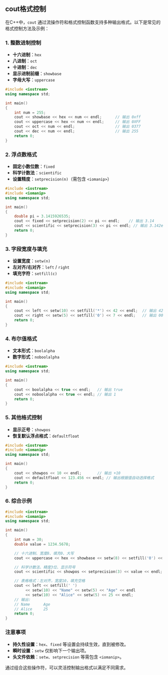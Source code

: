 ## cout格式控制

在C++中，`cout` 通过流操作符和格式控制函数支持多种输出格式。以下是常见的格式控制方法及示例：

### 1. 整数进制控制

- **十六进制**：`hex`
- **八进制**：`oct`
- **十进制**：`dec`
- **显示进制前缀**：`showbase`
- **字母大写**：`uppercase`

```cpp
#include <iostream>
using namespace std;

int main() 
{
    int num = 255;
    cout << showbase << hex << num << endl;      // 输出 0xff
    cout << uppercase << hex << num << endl;     // 输出 0XFF
    cout << oct << num << endl;                  // 输出 0377
    cout << dec << num << endl;                  // 输出 255
    return 0;
}
```

### 2. 浮点数格式

- **固定小数位数**：`fixed`
- **科学计数法**：`scientific`
- **设置精度**：`setprecision(n)`（需包含 `<iomanip>`）

```cpp
#include <iostream>
#include <iomanip>
using namespace std;

int main() 
{
    double pi = 3.1415926535;
    cout << fixed << setprecision(2) << pi << endl;    // 输出 3.14
    cout << scientific << setprecision(3) << pi << endl; // 输出 3.142e+00
    return 0;
}
```

### 3. 字段宽度与填充

- **设置宽度**：`setw(n)`
- **左对齐/右对齐**：`left` / `right`
- **填充字符**：`setfill(c)`

```cpp
#include <iostream>
#include <iomanip>
using namespace std;

int main() 
{
    cout << left << setw(10) << setfill('*') << 42 << endl;  // 输出 42********
    cout << right << setw(5) << setfill('0') << 7 << endl;   // 输出 00007
    return 0;
}
```

### 4. 布尔值格式

- **文本形式**：`boolalpha`
- **数字形式**：`noboolalpha`

```cpp
#include <iostream>
using namespace std;

int main() 
{
    cout << boolalpha << true << endl;   // 输出 true
    cout << noboolalpha << true << endl; // 输出 1
    return 0;
}
```

### 5. 其他格式控制

- **显示正号**：`showpos`
- **恢复默认浮点格式**：`defaultfloat`

```cpp
#include <iostream>
#include <iomanip>
using namespace std;

int main() 
{
    cout << showpos << 10 << endl;       // 输出 +10
    cout << defaultfloat << 123.456 << endl; // 输出根据值自动选择格式
    return 0;
}
```

### 6. 综合示例

```cpp
#include <iostream>
#include <iomanip>
using namespace std;

int main() 
{
    int num = 30;
    double value = 1234.5678;

    // 十六进制、宽度8、填充0、大写
    cout << uppercase << hex << showbase << setw(8) << setfill('0') << num << endl; // 输出 0X00001E

    // 科学计数法、精度3位、显示符号
    cout << scientific << showpos << setprecision(3) << value << endl; // 输出 +1.235e+03

    // 表格格式：左对齐，宽度10，填充空格
    cout << left << setfill(' ')
         << setw(10) << "Name" << setw(5) << "Age" << endl
         << setw(10) << "Alice" << setw(5) << 25 << endl;
    // 输出:
    // Name      Age  
    // Alice     25   
    return 0;
}
```

### 注意事项

- **持久性设置**：`hex`、`fixed` 等设置会持续生效，直到被修改。
- **瞬时设置**：`setw` 仅影响下一个输出项。
- **头文件依赖**：`setw`、`setprecision` 等需包含 `<iomanip>`。

通过组合这些操作符，可以灵活控制输出格式以满足不同需求。